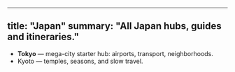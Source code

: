 
---
title: "Japan"
summary: "All Japan hubs, guides and itineraries."
---

- **Tokyo** — mega-city starter hub: airports, transport, neighborhoods.
- Kyoto — temples, seasons, and slow travel.

